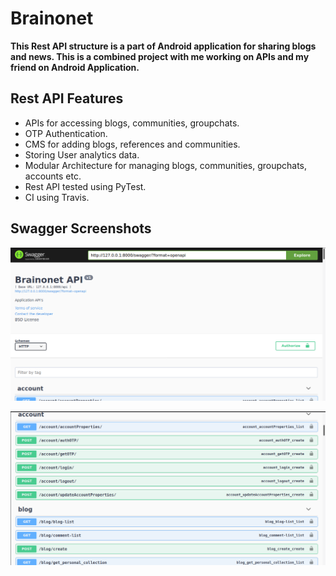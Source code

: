 # Brainonet

<b>This Rest API structure is a part of Android application for sharing blogs and news. This is a combined project with me working on APIs and my friend on Android Application.</b>

## Rest API Features
- APIs for accessing blogs, communities, groupchats.
- OTP Authentication.
- CMS for adding blogs, references and communities.
- Storing User analytics data.
- Modular Architecture for managing blogs, communities, groupchats, accounts etc.
- Rest API tested using PyTest.
- CI using Travis.

## Swagger Screenshots
![alt text](https://github.com/Am-Coder/Brainonet/blob/master/screenshots/1.png "Swagger API setup")

![alt text](https://github.com/Am-Coder/Brainonet/blob/master/screenshots/2.png "Swagger API setup")